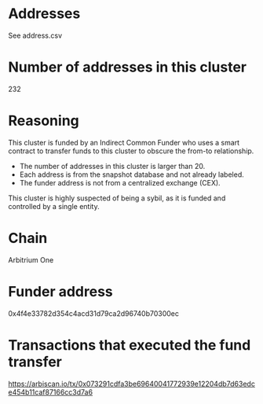 # Addresses

See address.csv

# Number of addresses in this cluster

232

# Reasoning

This cluster is funded by an Indirect Common Funder who uses a smart contract to transfer funds to this cluster to obscure the from-to relationship.

- The number of addresses in this cluster is larger than 20.
- Each address is from the snapshot database and not already labeled.
- The funder address is not from a centralized exchange (CEX).

This cluster is highly suspected of being a sybil, as it is funded and controlled by a single entity.

# Chain

Arbitrium One

# Funder address

0x4f4e33782d354c4acd31d79ca2d96740b70300ec

# Transactions that executed the fund transfer

https://arbiscan.io/tx/0x073291cdfa3be69640041772939e12204db7d63edce454b11caf87166cc3d7a6
